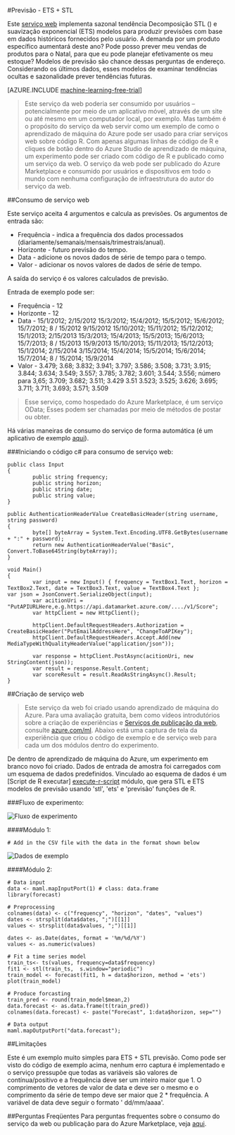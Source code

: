 <properties 
    pageTitle="Previsão - ETS + STL | Microsoft Azure" 
    description="Previsão - ETS + STL" 
    services="machine-learning" 
    documentationCenter="" 
    authors="xueshanz" 
    manager="jhubbard" 
    editor="cgronlun"/>

<tags 
    ms.service="machine-learning" 
    ms.workload="data-services" 
    ms.tgt_pltfrm="na" 
    ms.devlang="na" 
    ms.topic="article" 
    ms.date="08/17/2016" 
    ms.author="yijichen"/> 

#<a name="forecasting---ets--stl"></a>Previsão - ETS + STL  

Este [serviço web]( https://datamarket.azure.com/dataset/aml_labs/demand_forecast) implementa sazonal tendência Decomposição STL () e suavização exponencial (ETS) modelos para produzir previsões com base em dados históricos fornecidos pelo usuário. A demanda por um produto específico aumentará deste ano? Pode posso prever meu vendas de produtos para o Natal, para que eu pode planejar efetivamente os meu estoque? Modelos de previsão são chance dessas perguntas de endereço. Considerando os últimos dados, esses modelos de examinar tendências ocultas e sazonalidade prever tendências futuras. 


[AZURE.INCLUDE [machine-learning-free-trial](../../includes/machine-learning-free-trial.md)] 
 
>Este serviço da web poderia ser consumido por usuários – potencialmente por meio de um aplicativo móvel, através de um site ou até mesmo em um computador local, por exemplo. Mas também é o propósito do serviço da web servir como um exemplo de como o aprendizado de máquina do Azure pode ser usado para criar serviços web sobre código R. Com apenas algumas linhas de código de R e cliques de botão dentro do Azure Studio de aprendizado de máquina, um experimento pode ser criado com código de R e publicado como um serviço da web. O serviço da web pode ser publicado do Azure Marketplace e consumido por usuários e dispositivos em todo o mundo com nenhuma configuração de infraestrutura do autor do serviço da web.  
 
##<a name="consumption-of-web-service"></a>Consumo de serviço web 

Este serviço aceita 4 argumentos e calcula as previsões.
Os argumentos de entrada são:

* Frequência - indica a frequência dos dados processados (diariamente/semanais/mensais/trimestrais/anual).
* Horizonte - futuro previsão do tempo.
* Data - adicione os novos dados de série de tempo para o tempo.
* Valor - adicionar os novos valores de dados de série de tempo.

A saída do serviço é os valores calculados de previsão.
 
Entrada de exemplo pode ser: 

* Frequência - 12
* Horizonte - 12
* Data - 15/1/2012; 2/15/2012 15/3/2012; 15/4/2012; 15/5/2012; 15/6/2012; 15/7/2012; 8 / 15/2012 9/15/2012 15/10/2012; 15/11/2012; 15/12/2012; 15/1/2013; 2/15/2013 15/3/2013; 15/4/2013; 15/5/2013; 15/6/2013; 15/7/2013; 8 / 15/2013 15/9/2013 15/10/2013; 15/11/2013; 15/12/2013; 15/1/2014; 2/15/2014 3/15/2014; 15/4/2014; 15/5/2014; 15/6/2014; 15/7/2014; 8 / 15/2014; 15/9/2014
* Valor - 3.479; 3.68; 3.832; 3.941; 3.797; 3.586; 3.508; 3.731; 3.915; 3.844; 3.634; 3.549; 3.557; 3.785; 3.782; 3.601; 3.544; 3.556; número para 3,65; 3.709; 3.682; 3.511; 3.429 3.51 3.523; 3.525; 3.626; 3.695; 3.711; 3.711; 3.693; 3.571; 3.509

>Esse serviço, como hospedado do Azure Marketplace, é um serviço OData; Esses podem ser chamadas por meio de métodos de postar ou obter. 

Há várias maneiras de consumo do serviço de forma automática (é um aplicativo de exemplo [aqui](http://microsoftazuremachinelearning.azurewebsites.net/StlEtsForecasting.aspx )).

###<a name="starting-c-code-for-web-service-consumption"></a>Iniciando o código c# para consumo de serviço web:

    public class Input
    {
            public string frequency;
            public string horizon;
            public string date;
            public string value;
    }
    
    public AuthenticationHeaderValue CreateBasicHeader(string username, string password)
    {
            byte[] byteArray = System.Text.Encoding.UTF8.GetBytes(username + ":" + password);
            return new AuthenticationHeaderValue("Basic", Convert.ToBase64String(byteArray));
    }
    
    void Main()
    {
            var input = new Input() { frequency = TextBox1.Text, horizon = TextBox2.Text, date = TextBox3.Text, value = TextBox4.Text };         var json = JsonConvert.SerializeObject(input);
            var acitionUri = "PutAPIURLHere,e.g.https://api.datamarket.azure.com/..../v1/Score";
            var httpClient = new HttpClient();
    
            httpClient.DefaultRequestHeaders.Authorization = CreateBasicHeader("PutEmailAddressHere", "ChangeToAPIKey");
            httpClient.DefaultRequestHeaders.Accept.Add(new MediaTypeWithQualityHeaderValue("application/json"));
    
            var response = httpClient.PostAsync(acitionUri, new StringContent(json));
            var result = response.Result.Content;
            var scoreResult = result.ReadAsStringAsync().Result;
    }


##<a name="creation-of-web-service"></a>Criação de serviço web 

>Este serviço da web foi criado usando aprendizado de máquina do Azure. Para uma avaliação gratuita, bem como vídeos introdutórios sobre a criação de experiências e [Serviços de publicação da web](machine-learning-publish-a-machine-learning-web-service.md), consulte [azure.com/ml](http://azure.com/ml). Abaixo está uma captura de tela da experiência que criou o código de exemplo e de serviço web para cada um dos módulos dentro do experimento.

De dentro de aprendizado de máquina do Azure, um experimento em branco novo foi criado. Dados de entrada de amostra foi carregados com um esquema de dados predefinidos. Vinculado ao esquema de dados é um [Script de R executar] [ execute-r-script] módulo, que gera STL e ETS modelos de previsão usando 'stl', 'ets' e 'previsão' funções de R. 

###<a name="experiment-flow"></a>Fluxo de experimento:

![Fluxo de experimento][2]

####<a name="module-1"></a>Módulo 1:
 
    # Add in the CSV file with the data in the format shown below 
![Dados de exemplo][3]   

####<a name="module-2"></a>Módulo 2:

    # Data input
    data <- maml.mapInputPort(1) # class: data.frame
    library(forecast)
    
    # Preprocessing
    colnames(data) <- c("frequency", "horizon", "dates", "values")
    dates <- strsplit(data$dates, ";")[[1]]
    values <- strsplit(data$values, ";")[[1]]
    
    dates <- as.Date(dates, format = '%m/%d/%Y')
    values <- as.numeric(values)
    
    # Fit a time series model
    train_ts<- ts(values, frequency=data$frequency)
    fit1 <- stl(train_ts,  s.window="periodic")
    train_model <- forecast(fit1, h = data$horizon, method = 'ets')
    plot(train_model)
    
    # Produce forcasting
    train_pred <- round(train_model$mean,2)
    data.forecast <- as.data.frame(t(train_pred))
    colnames(data.forecast) <- paste("Forecast", 1:data$horizon, sep="")
    
    # Data output
    maml.mapOutputPort("data.forecast");

##<a name="limitations"></a>Limitações 

Este é um exemplo muito simples para ETS + STL previsão. Como pode ser visto do código de exemplo acima, nenhum erro captura é implementado e o serviço pressupõe que todas as variáveis são valores de contínua/positivo e a frequência deve ser um inteiro maior que 1. O comprimento de vetores de valor de data e deve ser o mesmo e o comprimento da série de tempo deve ser maior que 2 * frequência. A variável de data deve seguir o formato ' dd/mm/aaaa'.

##<a name="faq"></a>Perguntas Freqüentes
Para perguntas frequentes sobre o consumo do serviço da web ou publicação para do Azure Marketplace, veja [aqui](machine-learning-marketplace-faq.md).

[1]: ./media/machine-learning-r-csharp-retail-demand-forecasting/retail-img1.png
[2]: ./media/machine-learning-r-csharp-retail-demand-forecasting/retail-img2.png
[3]: ./media/machine-learning-r-csharp-retail-demand-forecasting/retail-img3.png


<!-- Module References -->
[execute-r-script]: https://msdn.microsoft.com/library/azure/30806023-392b-42e0-94d6-6b775a6e0fd5/
 

